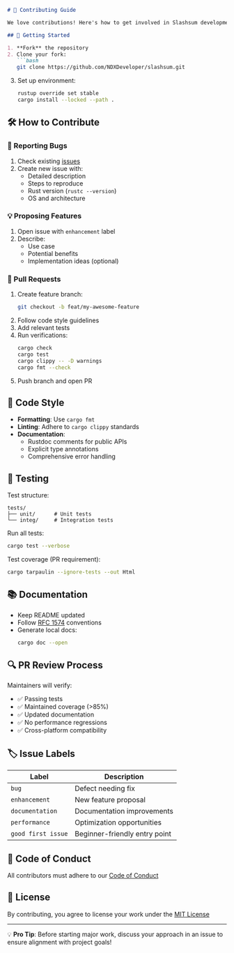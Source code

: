```markdown
# 🤝 Contributing Guide

We love contributions! Here's how to get involved in Slashsum development:

## 🚀 Getting Started

1. **Fork** the repository
2. Clone your fork:
   ```bash
   git clone https://github.com/NDXDeveloper/slashsum.git
   ```
3. Set up environment:
   ```bash
   rustup override set stable
   cargo install --locked --path .
   ```

## 🛠 How to Contribute

### 🐛 Reporting Bugs
1. Check existing [issues](https://github.com/NDXDeveloper/slashsum/issues)
2. Create new issue with:
    - Detailed description
    - Steps to reproduce
    - Rust version (`rustc --version`)
    - OS and architecture

### 💡 Proposing Features
1. Open issue with `enhancement` label
2. Describe:
    - Use case
    - Potential benefits
    - Implementation ideas (optional)

### 📝 Pull Requests
1. Create feature branch:
   ```bash
   git checkout -b feat/my-awesome-feature
   ```
2. Follow code style guidelines
3. Add relevant tests
4. Run verifications:
   ```bash
   cargo check
   cargo test
   cargo clippy -- -D warnings
   cargo fmt --check
   ```
5. Push branch and open PR

## 🎨 Code Style

- **Formatting**: Use `cargo fmt`
- **Linting**: Adhere to `cargo clippy` standards
- **Documentation**:
    - Rustdoc comments for public APIs
    - Explicit type annotations
    - Comprehensive error handling

## 🧪 Testing

Test structure:
```text
tests/
├── unit/      # Unit tests
└── integ/     # Integration tests
```

Run all tests:
```bash
cargo test --verbose
```

Test coverage (PR requirement):
```bash
cargo tarpaulin --ignore-tests --out Html
```

## 📚 Documentation

- Keep README updated
- Follow [RFC 1574](https://rust-lang.github.io/rfcs/1574-more-api-documentation-conventions.html) conventions
- Generate local docs:
  ```bash
  cargo doc --open
  ```

## 🔍 PR Review Process

Maintainers will verify:
- ✅ Passing tests
- ✅ Maintained coverage (>85%)
- ✅ Updated documentation
- ✅ No performance regressions
- ✅ Cross-platform compatibility

## 🏷 Issue Labels

| Label            | Description                      |
|------------------|----------------------------------|
| `bug`            | Defect needing fix              |
| `enhancement`    | New feature proposal            |
| `documentation`  | Documentation improvements      |
| `performance`    | Optimization opportunities      |
| `good first issue`| Beginner-friendly entry point  |

## 📜 Code of Conduct

All contributors must adhere to our [Code of Conduct](CODE_OF_CONDUCT.md)

## 📄 License

By contributing, you agree to license your work under the [MIT License](LICENSE)

---

💡 **Pro Tip**: Before starting major work, discuss your approach in an issue to ensure alignment with project goals!
```


